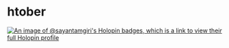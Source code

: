 # htober
[![An image of @sayantamgiri's Holopin badges, which is a link to view their full Holopin profile](https://holopin.me/sayantamgiri)](https://holopin.io/@sayantamgiri)

